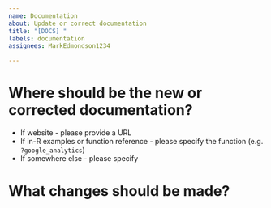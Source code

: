 ```yaml
---
name: Documentation
about: Update or correct documentation
title: "[DOCS] "
labels: documentation
assignees: MarkEdmondson1234

---
```


# Where should be the new or corrected documentation?

* If website - please provide a URL
* If in-R examples or function reference - please specify the function (e.g. `?google_analytics`)
* If somewhere else - please specify

# What changes should be made?
